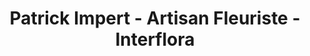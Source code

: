 ---
title: "Patrick Impert - Artisan Fleuriste - Interflora"
url: /perols/patrick-impert-artisan-fleuriste-interflora/
shop: fleuriste
---